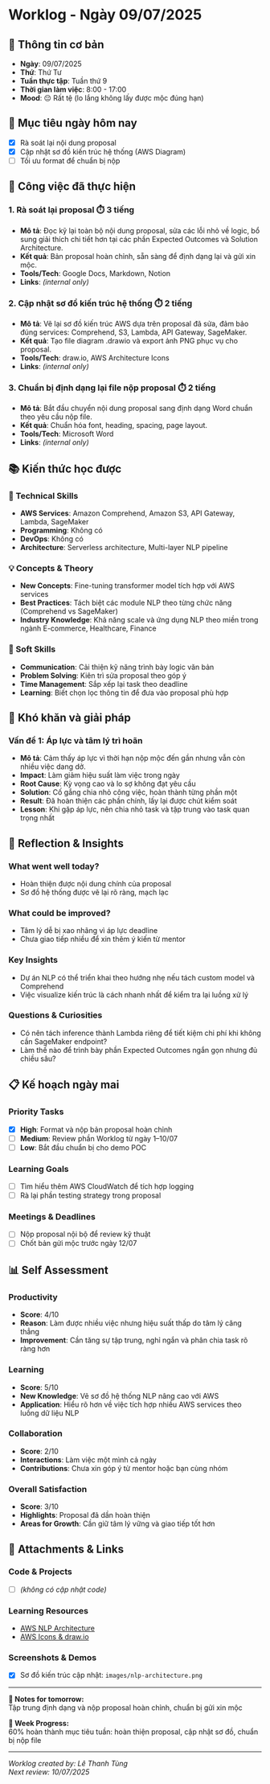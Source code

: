 # Worklog - Ngày 09/07/2025

## 📅 Thông tin cơ bản
- **Ngày**: 09/07/2025
- **Thứ**: Thứ Tư
- **Tuần thực tập**: Tuần thứ 9
- **Thời gian làm việc**: 8:00 - 17:00
- **Mood**: 😔 Rất tệ (lo lắng không lấy được mộc đúng hạn)

## 🎯 Mục tiêu ngày hôm nay
- [x] Rà soát lại nội dung proposal
- [x] Cập nhật sơ đồ kiến trúc hệ thống (AWS Diagram)
- [ ] Tối ưu format để chuẩn bị nộp

## 💼 Công việc đã thực hiện

### 1. Rà soát lại proposal ⏱️ 3 tiếng
- **Mô tả**: Đọc kỹ lại toàn bộ nội dung proposal, sửa các lỗi nhỏ về logic, bổ sung giải thích chi tiết hơn tại các phần Expected Outcomes và Solution Architecture.
- **Kết quả**: Bản proposal hoàn chỉnh, sẵn sàng để định dạng lại và gửi xin mộc.
- **Tools/Tech**: Google Docs, Markdown, Notion
- **Links**: *(internal only)*

### 2. Cập nhật sơ đồ kiến trúc hệ thống ⏱️ 2 tiếng
- **Mô tả**: Vẽ lại sơ đồ kiến trúc AWS dựa trên proposal đã sửa, đảm bảo đúng services: Comprehend, S3, Lambda, API Gateway, SageMaker.
- **Kết quả**: Tạo file diagram .drawio và export ảnh PNG phục vụ cho proposal.
- **Tools/Tech**: draw.io, AWS Architecture Icons
- **Links**: *(internal only)*

### 3. Chuẩn bị định dạng lại file nộp proposal ⏱️ 2 tiếng
- **Mô tả**: Bắt đầu chuyển nội dung proposal sang định dạng Word chuẩn theo yêu cầu nộp file.
- **Kết quả**: Chuẩn hóa font, heading, spacing, page layout.
- **Tools/Tech**: Microsoft Word
- **Links**: *(internal only)*

## 📚 Kiến thức học được

### 🔧 Technical Skills
- **AWS Services**: Amazon Comprehend, Amazon S3, API Gateway, Lambda, SageMaker
- **Programming**: Không có
- **DevOps**: Không có
- **Architecture**: Serverless architecture, Multi-layer NLP pipeline

### 💡 Concepts & Theory
- **New Concepts**: Fine-tuning transformer model tích hợp với AWS services
- **Best Practices**: Tách biệt các module NLP theo từng chức năng (Comprehend vs SageMaker)
- **Industry Knowledge**: Khả năng scale và ứng dụng NLP theo miền trong ngành E-commerce, Healthcare, Finance

### 🤝 Soft Skills
- **Communication**: Cải thiện kỹ năng trình bày logic văn bản
- **Problem Solving**: Kiên trì sửa proposal theo góp ý
- **Time Management**: Sắp xếp lại task theo deadline
- **Learning**: Biết chọn lọc thông tin để đưa vào proposal phù hợp

## 🚧 Khó khăn và giải pháp

### Vấn đề 1: Áp lực và tâm lý trì hoãn
- **Mô tả**: Cảm thấy áp lực vì thời hạn nộp mộc đến gần nhưng vẫn còn nhiều việc dang dở.
- **Impact**: Làm giảm hiệu suất làm việc trong ngày
- **Root Cause**: Kỳ vọng cao và lo sợ không đạt yêu cầu
- **Solution**: Cố gắng chia nhỏ công việc, hoàn thành từng phần một
- **Result**: Đã hoàn thiện các phần chính, lấy lại được chút kiểm soát
- **Lesson**: Khi gặp áp lực, nên chia nhỏ task và tập trung vào task quan trọng nhất

## 💭 Reflection & Insights

### What went well today?
- Hoàn thiện được nội dung chính của proposal
- Sơ đồ hệ thống được vẽ lại rõ ràng, mạch lạc

### What could be improved?
- Tâm lý dễ bị xao nhãng vì áp lực deadline
- Chưa giao tiếp nhiều để xin thêm ý kiến từ mentor

### Key Insights
- Dự án NLP có thể triển khai theo hướng nhẹ nếu tách custom model và Comprehend
- Việc visualize kiến trúc là cách nhanh nhất để kiểm tra lại luồng xử lý

### Questions & Curiosities
- Có nên tách inference thành Lambda riêng để tiết kiệm chi phí khi không cần SageMaker endpoint?
- Làm thế nào để trình bày phần Expected Outcomes ngắn gọn nhưng đủ chiều sâu?

## 📋 Kế hoạch ngày mai

### Priority Tasks
- [x] **High**: Format và nộp bản proposal hoàn chỉnh
- [ ] **Medium**: Review phần Worklog từ ngày 1–10/07
- [ ] **Low**: Bắt đầu chuẩn bị cho demo POC

### Learning Goals
- [ ] Tìm hiểu thêm AWS CloudWatch để tích hợp logging
- [ ] Rà lại phần testing strategy trong proposal

### Meetings & Deadlines
- [ ] Nộp proposal nội bộ để review kỹ thuật
- [ ] Chốt bản gửi mộc trước ngày 12/07

## 📊 Self Assessment

### Productivity
- **Score**: 4/10  
- **Reason**: Làm được nhiều việc nhưng hiệu suất thấp do tâm lý căng thẳng  
- **Improvement**: Cần tăng sự tập trung, nghỉ ngắn và phân chia task rõ ràng hơn

### Learning
- **Score**: 5/10  
- **New Knowledge**: Vẽ sơ đồ hệ thống NLP nâng cao với AWS  
- **Application**: Hiểu rõ hơn về việc tích hợp nhiều AWS services theo luồng dữ liệu NLP

### Collaboration
- **Score**: 2/10  
- **Interactions**: Làm việc một mình cả ngày  
- **Contributions**: Chưa xin góp ý từ mentor hoặc bạn cùng nhóm

### Overall Satisfaction
- **Score**: 3/10  
- **Highlights**: Proposal đã dần hoàn thiện  
- **Areas for Growth**: Cần giữ tâm lý vững và giao tiếp tốt hơn

## 📎 Attachments & Links

### Code & Projects
- [ ] *(không có cập nhật code)*

### Learning Resources
- [AWS NLP Architecture](https://docs.aws.amazon.com/comprehend/latest/dg/comprehend-architecture.html)
- [AWS Icons & draw.io](https://aws.amazon.com/architecture/icons/)

### Screenshots & Demos
- [x] Sơ đồ kiến trúc cập nhật: `images/nlp-architecture.png`

---

**📝 Notes for tomorrow:**  
Tập trung định dạng và nộp proposal hoàn chỉnh, chuẩn bị gửi xin mộc

**🎯 Week Progress:**  
60% hoàn thành mục tiêu tuần: hoàn thiện proposal, cập nhật sơ đồ, chuẩn bị nộp file

---
*Worklog created by: Lê Thanh Tùng*  
*Next review: 10/07/2025*
